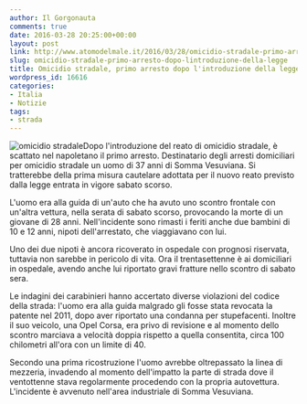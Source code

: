 ```yaml
---
author: Il Gorgonauta
comments: true
date: 2016-03-28 20:25:00+00:00
layout: post
link: http://www.atomodelmale.it/2016/03/28/omicidio-stradale-primo-arresto-dopo-lintroduzione-della-legge/
slug: omicidio-stradale-primo-arresto-dopo-lintroduzione-della-legge
title: Omicidio stradale, primo arresto dopo l'introduzione della legge
wordpress_id: 16616
categories:
- Italia
- Notizie
tags:
- strada
---
```


![omicidio stradale](http://www.atomodelmale.it/wp-content/uploads/2016/03/omicidio-stradale-300x160.jpg)Dopo l'introduzione del reato di omicidio stradale, è scattato nel napoletano il primo arresto. Destinatario degli arresti domiciliari per omicidio stradale un uomo di 37 anni di Somma Vesuviana. Si tratterebbe della prima misura cautelare adottata per il nuovo reato previsto dalla legge entrata in vigore sabato scorso.

L'uomo era alla guida di un'auto che ha avuto uno scontro frontale con un'altra vettura, nella serata di sabato scorso, provocando la morte di un giovane di 28 anni. Nell'incidente sono rimasti i feriti anche due bambini di 10 e 12 anni, nipoti dell'arrestato, che viaggiavano con lui.


Uno dei due nipoti è ancora ricoverato in ospedale con prognosi riservata, tuttavia non sarebbe in pericolo di vita. Ora il trentasettenne è ai domiciliari in ospedale, avendo anche lui riportato gravi fratture nello scontro di sabato sera.

Le indagini dei carabinieri hanno accertato diverse violazioni del codice della strada: l'uomo era alla guida malgrado gli fosse stata revocata la patente nel 2011, dopo aver riportato una condanna per stupefacenti. Inoltre il suo veicolo, una Opel Corsa, era privo di revisione e al momento dello scontro marciava a velocità doppia rispetto a quella consentita, circa 100 chilometri all'ora con un limite di 40.

Secondo una prima ricostruzione l'uomo avrebbe oltrepassato la linea di mezzeria, invadendo al momento dell'impatto la parte di strada dove il ventottenne stava regolarmente procedendo con la propria autovettura. L'incidente è avvenuto nell'area industriale di Somma Vesuviana.
